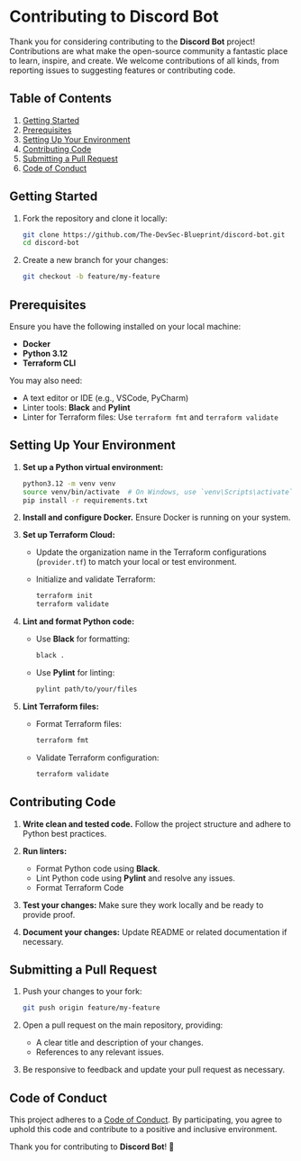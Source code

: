 # Contributing to Discord Bot

Thank you for considering contributing to the **Discord Bot** project! Contributions are what make the open-source community a fantastic place to learn, inspire, and create. We welcome contributions of all kinds, from reporting issues to suggesting features or contributing code.

## Table of Contents

1. [Getting Started](#getting-started)
2. [Prerequisites](#prerequisites)
3. [Setting Up Your Environment](#setting-up-your-environment)
4. [Contributing Code](#contributing-code)
5. [Submitting a Pull Request](#submitting-a-pull-request)
6. [Code of Conduct](#code-of-conduct)

## Getting Started

1. Fork the repository and clone it locally:

   ```bash
   git clone https://github.com/The-DevSec-Blueprint/discord-bot.git
   cd discord-bot
   ```

2. Create a new branch for your changes:

   ```bash
   git checkout -b feature/my-feature
   ```

## Prerequisites

Ensure you have the following installed on your local machine:

- **Docker**
- **Python 3.12**
- **Terraform CLI**

You may also need:

- A text editor or IDE (e.g., VSCode, PyCharm)
- Linter tools: **Black** and **Pylint**
- Linter for Terraform files: Use `terraform fmt` and `terraform validate`

## Setting Up Your Environment

1. **Set up a Python virtual environment:**

   ```bash
   python3.12 -m venv venv
   source venv/bin/activate  # On Windows, use `venv\Scripts\activate`
   pip install -r requirements.txt
   ```

2. **Install and configure Docker.**
   Ensure Docker is running on your system.

3. **Set up Terraform Cloud:**

   - Update the organization name in the Terraform configurations (`provider.tf`) to match your local or test environment.
   - Initialize and validate Terraform:

     ```bash
     terraform init
     terraform validate
     ```

4. **Lint and format Python code:**

   - Use **Black** for formatting:

     ```bash
     black .
     ```

   - Use **Pylint** for linting:

     ```bash
     pylint path/to/your/files
     ```

5. **Lint Terraform files:**

   - Format Terraform files:

     ```bash
     terraform fmt
     ```

   - Validate Terraform configuration:

     ```bash
     terraform validate
     ```

## Contributing Code

1. **Write clean and tested code.**
   Follow the project structure and adhere to Python best practices.

2. **Run linters:**

   - Format Python code using **Black**.
   - Lint Python code using **Pylint** and resolve any issues.
   - Format Terraform Code

3. **Test your changes:**
   Make sure they work locally and be ready to provide proof.

4. **Document your changes:**
   Update README or related documentation if necessary.

## Submitting a Pull Request

1. Push your changes to your fork:

   ```bash
   git push origin feature/my-feature
   ```

2. Open a pull request on the main repository, providing:

   - A clear title and description of your changes.
   - References to any relevant issues.

3. Be responsive to feedback and update your pull request as necessary.

## Code of Conduct

This project adheres to a [Code of Conduct](./CODE_OF_CONDUCT.md). By participating, you agree to uphold this code and contribute to a positive and inclusive environment.

Thank you for contributing to **Discord Bot**! 🚀
